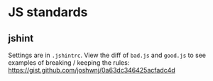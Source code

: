 JS standards
====

jshint
----

Settings are in `.jshintrc`.  View the diff of `bad.js` and `good.js` to see examples of breaking / keeping the rules: https://gist.github.com/joshwnj/0a63dc346425acfadc4d
